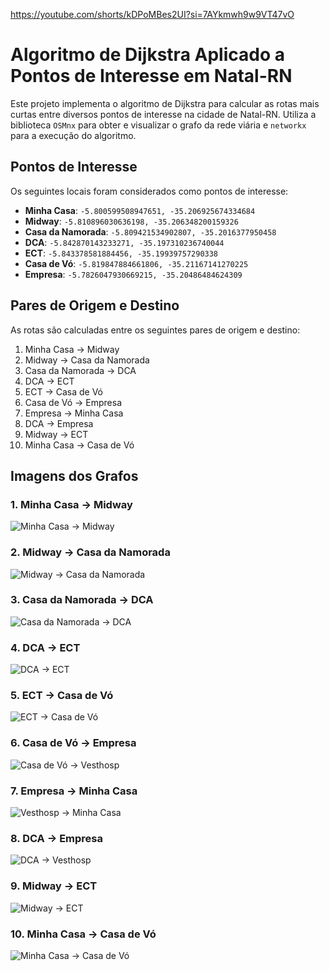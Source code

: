 https://youtube.com/shorts/kDPoMBes2UI?si=7AYkmwh9w9VT47vO
# Algoritmo de Dijkstra Aplicado a Pontos de Interesse em Natal-RN

Este projeto implementa o algoritmo de Dijkstra para calcular as rotas mais curtas entre diversos pontos de interesse na cidade de Natal-RN. Utiliza a biblioteca `OSMnx` para obter e visualizar o grafo da rede viária e `networkx` para a execução do algoritmo.

## Pontos de Interesse

Os seguintes locais foram considerados como pontos de interesse:

- **Minha Casa**: `-5.800599508947651, -35.206925674334684`
- **Midway**: `-5.810896030636198, -35.206348200159326`
- **Casa da Namorada**: `-5.809421534902807, -35.2016377950458`
- **DCA**: `-5.842870143233271, -35.197310236740044`
- **ECT**: `-5.843378581884456, -35.19939757290338`
- **Casa de Vó**: `-5.819847884661806, -35.21167141270225`
- **Empresa**: `-5.7826047930669215, -35.20486484624309`

## Pares de Origem e Destino

As rotas são calculadas entre os seguintes pares de origem e destino:

1. Minha Casa -> Midway
2. Midway -> Casa da Namorada
3. Casa da Namorada -> DCA
4. DCA -> ECT
5. ECT -> Casa de Vó
6. Casa de Vó -> Empresa
7. Empresa -> Minha Casa
8. DCA -> Empresa
9. Midway -> ECT
10. Minha Casa -> Casa de Vó

## Imagens dos Grafos

### 1. Minha Casa -> Midway
![Minha Casa -> Midway](grafo1.png)

### 2. Midway -> Casa da Namorada
![Midway -> Casa da Namorada](grafo2.png)

### 3. Casa da Namorada -> DCA
![Casa da Namorada -> DCA](grafo3.png)

### 4. DCA -> ECT
![DCA -> ECT](grafo4.png)

### 5. ECT -> Casa de Vó
![ECT -> Casa de Vó](grafo5.png)

### 6. Casa de Vó -> Empresa
![Casa de Vó -> Vesthosp](grafo6.png)

### 7. Empresa -> Minha Casa
![Vesthosp -> Minha Casa](grafo7.png)

### 8. DCA -> Empresa
![DCA -> Vesthosp](grafo8.png)

### 9. Midway -> ECT
![Midway -> ECT](grafo9.png)

### 10. Minha Casa -> Casa de Vó
![Minha Casa -> Casa de Vó](grafo10.png)

